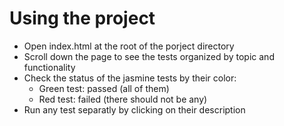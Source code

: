 # Using the project

- Open index.html at the root of the porject directory
- Scroll down the page to see the tests organized by topic and functionality
- Check the status of the jasmine tests by their color:
  - Green test: passed (all of them)
  - Red test: failed (there should not be any)
- Run any test separatly by clicking on their description


